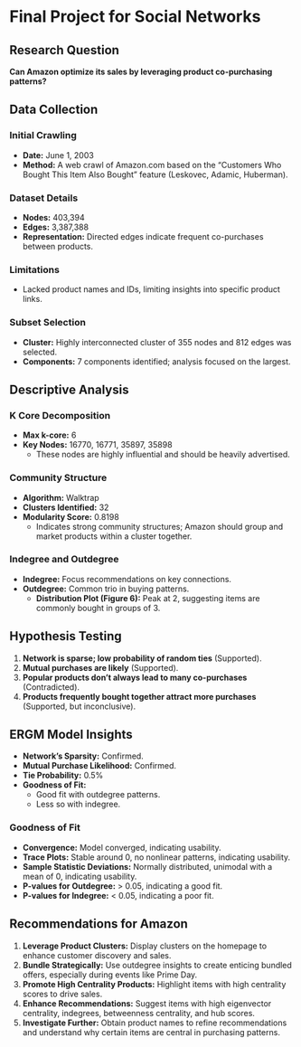 # Final Project for Social Networks

## Research Question
**Can Amazon optimize its sales by leveraging product co-purchasing patterns?**

## Data Collection

### Initial Crawling
- **Date:** June 1, 2003
- **Method:** A web crawl of Amazon.com based on the “Customers Who Bought This Item Also Bought” feature (Leskovec, Adamic, Huberman).

### Dataset Details
- **Nodes:** 403,394
- **Edges:** 3,387,388
- **Representation:** Directed edges indicate frequent co-purchases between products.

### Limitations
- Lacked product names and IDs, limiting insights into specific product links.

### Subset Selection
- **Cluster:** Highly interconnected cluster of 355 nodes and 812 edges was selected.
- **Components:** 7 components identified; analysis focused on the largest.

## Descriptive Analysis

### K Core Decomposition
- **Max k-core:** 6
- **Key Nodes:** 16770, 16771, 35897, 35898
  - These nodes are highly influential and should be heavily advertised.

### Community Structure
- **Algorithm:** Walktrap
- **Clusters Identified:** 32
- **Modularity Score:** 0.8198
  - Indicates strong community structures; Amazon should group and market products within a cluster together.

### Indegree and Outdegree
- **Indegree:** Focus recommendations on key connections.
- **Outdegree:** Common trio in buying patterns.
  - **Distribution Plot (Figure 6):** Peak at 2, suggesting items are commonly bought in groups of 3.

## Hypothesis Testing
1. **Network is sparse; low probability of random ties** (Supported).
2. **Mutual purchases are likely** (Supported).
3. **Popular products don’t always lead to many co-purchases** (Contradicted).
4. **Products frequently bought together attract more purchases** (Supported, but inconclusive).

## ERGM Model Insights
- **Network’s Sparsity:** Confirmed.
- **Mutual Purchase Likelihood:** Confirmed.
- **Tie Probability:** 0.5%
- **Goodness of Fit:** 
  - Good fit with outdegree patterns.
  - Less so with indegree.

### Goodness of Fit
- **Convergence:** Model converged, indicating usability.
- **Trace Plots:** Stable around 0, no nonlinear patterns, indicating usability.
- **Sample Statistic Deviations:** Normally distributed, unimodal with a mean of 0, indicating usability.
- **P-values for Outdegree:** > 0.05, indicating a good fit.
- **P-values for Indegree:** < 0.05, indicating a poor fit.

## Recommendations for Amazon
1. **Leverage Product Clusters:** Display clusters on the homepage to enhance customer discovery and sales.
2. **Bundle Strategically:** Use outdegree insights to create enticing bundled offers, especially during events like Prime Day.
3. **Promote High Centrality Products:** Highlight items with high centrality scores to drive sales.
4. **Enhance Recommendations:** Suggest items with high eigenvector centrality, indegrees, betweenness centrality, and hub scores.
5. **Investigate Further:** Obtain product names to refine recommendations and understand why certain items are central in purchasing patterns.

